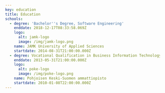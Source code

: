 ```yaml
---
key: education
title: Education
schools:
  - degree: 'Bachelor''s Degree, Software Engineering'
    enddate: 2018-12-17T08:33:58.069Z
    logo:
      alt: jamk-logo
      image: /img/jamk-logo.png
    name: JAMK University of Applied Sciences
    startdate: 2014-08-31T21:00:00.000Z
  - degree: Vocational Qualification in Business Information Technology
    enddate: 2013-05-31T21:00:00.000Z
    logo:
      alt: poke-logo
      image: /img/poke-logo.png
    name: Pohjoisen Keski-Suomen ammattiopisto
    startdate: 2010-01-08T22:00:00.000Z
---
```


